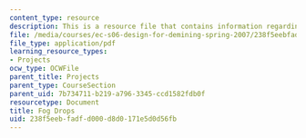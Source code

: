 ```yaml
---
content_type: resource
description: This is a resource file that contains information regarding fog drops.
file: /media/courses/ec-s06-design-for-demining-spring-2007/238f5eebfadfd000d8d0171e5d0d56fb_MITEC_S06S07_fog_drops.pdf
file_type: application/pdf
learning_resource_types:
- Projects
ocw_type: OCWFile
parent_title: Projects
parent_type: CourseSection
parent_uid: 7b734711-b219-a796-3345-ccd1582fdb0f
resourcetype: Document
title: Fog Drops
uid: 238f5eeb-fadf-d000-d8d0-171e5d0d56fb
---
```

